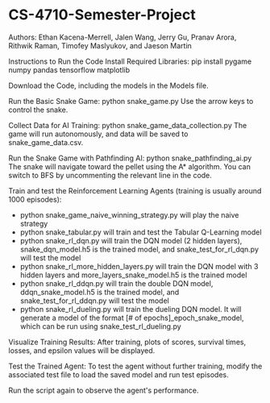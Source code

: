 ﻿# CS-4710-Semester-Project

Authors: Ethan Kacena-Merrell, Jalen Wang, Jerry Gu, Pranav Arora, Rithwik Raman, Timofey Maslyukov, and Jaeson Martin

Instructions to Run the Code Install Required Libraries: pip install pygame numpy pandas tensorflow matplotlib

Download the Code, including the models in the Models file.

Run the Basic Snake Game: python snake_game.py Use the arrow keys to control the snake.

Collect Data for AI Training: python snake_game_data_collection.py The game will run autonomously, and data will be saved to snake_game_data.csv.

Run the Snake Game with Pathfinding AI: python snake_pathfinding_ai.py The snake will navigate toward the pellet using the A* algorithm. You can switch to BFS by uncommenting the relevant line in the code.

Train and test the Reinforcement Learning Agents (training is usually around 1000 episodes):
- python snake_game_naive_winning_strategy.py will play the naive strategy
- python snake_tabular.py will train and test the Tabular Q-Learning model
- python snake_rl_dqn.py will train the DQN model (2 hidden layers), snake_dqn_model.h5 is the trained model, and snake_test_for_rl_dqn.py will test the model
- python snake_rl_more_hidden_layers.py will train the DQN model with 3 hidden layers and more_layers_snake_model.h5 is the trained model
- python snake_rl_ddqn.py will train the double DQN model, ddqn_snake_model.h5 is the trained model, and snake_test_for_rl_ddqn.py will test the model
- python snake_rl_dueling.py will train the dueling DQN model. It will generate a model of the format [# of epochs]_epoch_snake_model, which can be run using snake_test_rl_dueling.py

Visualize Training Results: After training, plots of scores, survival times, losses, and epsilon values will be displayed.

Test the Trained Agent: To test the agent without further training, modify the associated test file to load the saved model and run test episodes.

Run the script again to observe the agent's performance.
